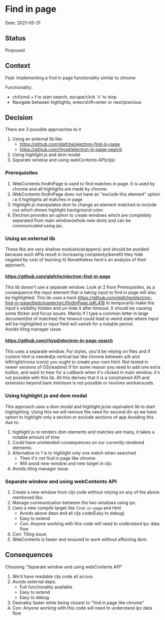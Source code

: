 # Find in page

Date: 2021-05-31

## Status

Proposed

## Context

Feat: Implementing a find in page functionality similar to chrome

Functionality:

- ctrl/cmd + f to start search, escape/click 'x' to stop
- Navigate between highlights, enter/shift+enter or next/previous

## Decision

There are 3 possible approaches to it
1. Using an external lib like
    - https://github.com/glafche/electron-find-in-page
    - https://github.com/rhysd/electron-in-page-search
2. Using highlight.js and dom modal
3. Separate window and using webContents API(cljs)

### Prerequisites

1. WebContents.findInPage is used to find matches in page. It is used by chrome and all highlights are made by chrome.
2. WebContents.findInPage does not have an "exclude this element" option i.e it highlights all matches in page
3. Highlight.js manipulates dom to change an element matched to include css which shows highlight background color.
4. Electron provides an option to create windows which are completely separated from main window(whole new dom) and can be communicated using ipc.

### Using an external lib

These libs are very shallow modules(wrappers) and should be avoided because such APIs result in increasing complexity(benefit they hide negated by cost of learning it)
Nonetheless here's an analysis of their approach.

#### https://github.com/glafche/electron-find-in-page

This lib doesn't use a separate window. 
Look at 2 from Prerequisites, as a consequence the input element that is taking input to find in page will also be highlighted.
This lib uses a hack https://github.com/glafche/electron-find-in-page/blob/master/src/findInPage.js#L418 to temporarily make the input's visibility hidden and un-hide it after timeout.
It should be causing some flicker and focus issues. Mainly if I type a common letter in large document(lot of matches) the timeout could lead to weird state where input will be highlighted or input field will vanish for a notable period.  
Avoids tiling manager issue.

#### https://github.com/rhysd/electron-in-page-search

This uses a separate window.
For styles, you'd be relying on files and if custom html is needed(a vertical bar like chrome between a/b and left/right/cross icons) you ought to create your own html.
Not tested in newer versions of OS(readme)
If for some reason you need to add one extra button, and want to hear for a callback when it's clicked in main window, it's not possible with this lib.
All this derives that it is a constrained API and extension beyond bare minimum is not possible or involves workarounds.

### Using highlight.js and dom modal

This approach uses a dom modal and highlight.js/an equivalent lib to start highlighting.
Using this we will remove the need for second div as we have option to highlight only a section or exclude sections of app
Avoiding this due to:
1. highlight js re renders dom elements and matches are many, it takes a notable amount of time
2. Could have unintended consequences on our currently rendered elements.  
3. Alternative to 1 is to highlight only one match when searched
    - Then it's not find in page like chrome
    - Will avoid new-window and new target in cljs
4. Avoids tiling manager issue
    
### Separate window and using webContents API

1. Create a new window from cljs code without relying on any of the above mentioned libs.
2. Manage communication between the two windows using ipc.
3. Uses a new compile target like `find-in-page` and html
    - Avoids above deps and all cljs code(Easy to debug) 
    - Easy to extend 
    - Con: Anyone working with this code will need to understand ipc data flow
4. Con: Tiling issue.
5. WebContents is faster and ensured to work without affecting dom.


## Consequences

Choosing "Separate window and using webContents API"

1. We'd have readable cljs code all across
2. Avoids external deps. 
    - Full functionality available
    - Easy to extend
    - Easy to debug
3. Desirably faster while being closest to "find in page like chrome"      
4. Con: Anyone working with this code will need to understand ipc data flow
